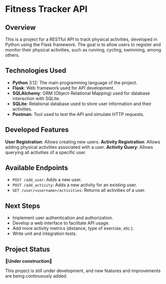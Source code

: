 # **Fitness Tracker API**

## **Overview**

This is a project for a RESTful API to track physical activities, developed in Python using the Flask framework. 
The goal is to allow users to register and monitor their physical activities, such as running, cycling, swimming, among others.

## **Technologies Used**

* **Python** 3.12: The main programming language of the project.
* **Flask**: Web framework used for API development.
* **SQLAlchemy**: ORM (Object-Relational Mapping) used for database interaction with SQLite.
* **SQLite**: Relational database used to store user information and their activities.
* **Postman**: Tool used to test the API and simulate HTTP requests.

## **Developed Features**

**User Registration**: Allows creating new users.
**Activity Registration**: Allows adding physical activities associated with a user.
**Activity Query**: Allows querying all activities of a specific user.

## **Available Endpoints**

* ```POST /add_user```: Adds a new user.
* ```POST /add_activity```: Adds a new activity for an existing user.
* ```GET /user/<username>/activities```: Returns all activities of a user.

## **Next Steps**

* Implement user authentication and authorization.
* Develop a web interface to facilitate API usage.
* Add more activity metrics (distance, type of exercise, etc.).
* Write unit and integration tests.

## **Project Status**

**🚧Under construction🚧**

This project is still under development, and new features and improvements are being continuously added.
